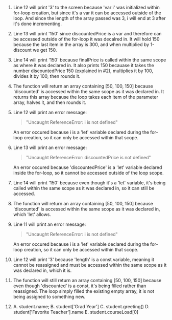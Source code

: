 1. Line 12 will print '3' to the screen because 'var i' was initialized within for-loop creation, but since it's a var it can be accessed outside
   of the loop. And since the length of the array passed was 3, i will end at 3 after it's done incrementing.
2. Line 13 will print '150' since discountedPrice is a var and therefore can be accessed outside of the for-loop it was decalred in. It will hold 150 because the last item in the array is 300, and when multiplied by 1-discount we get 150.
3. Line 14 will print '150' because finalPrice is called within the same scope as where it was declared in. It also prints 150 becauase it takes the number discountedPrice 150 (explained in #2), multiplies it by 100, divides it by 100, then rounds it.
4. The function will return an array containing [50, 100, 150] because 'discounted' is accessed within the same scope as it was declared in. It returns this array because the loop takes each item of the parameter array, halves it, and then rounds it.
5. Line 12 will print an error message:
   > "Uncaught ReferenceError: i is not defined"

   An error occured because i is a 'let' variable declared during the for-loop creation, so it can only be accessed within that scope.
6. Line 13 will print an error message:
   > "Uncaught ReferenceError: discountedPrice is not defined"

    An error occured because 'discountedPrice' is a 'let' variable declared inside the for-loop, so it cannot be accessed outside of the loop scope.
7. Line 14 will print '150' because even though it's a 'let' variable, it's being called within the same scope as it was declared in, so it can still be accessed.
8. The function will return an array containing [50, 100, 150] because 'discounted' is accessed within the same scope as it was declared in, which 'let' allows.
9. Line 11 will print an error message:
   > "Uncaught ReferenceError: i is not defined"

   An error occured because i is a 'let' variable declared during the for-loop creation, so it can only be accessed within that scope.
10. Line 12 will print '3' because 'length' is a const variable, meaning it cannot be reassigned and must be accessed within the same scope as it was declared in, which it is.
11. The function will still return an array containing [50, 100, 150] because even though 'discounted' is a const, it's being filled rather than reassigned. The loop simply filled the existing empty array, it is not being assigned to something new.
12. A. student.name; </b>
    B. student['Grad Year'] </b>
    C. student.greeting() </b>
    D. student['Favorite Teacher'].name </b>
    E. student.courseLoad[0] </b>
